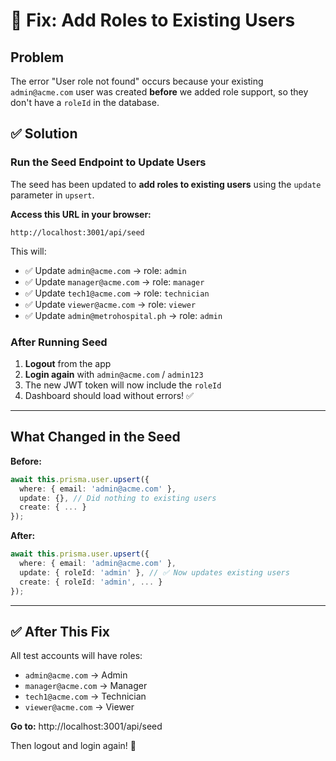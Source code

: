 # 🔧 Fix: Add Roles to Existing Users

## Problem
The error "User role not found" occurs because your existing `admin@acme.com` user was created **before** we added role support, so they don't have a `roleId` in the database.

## ✅ Solution

### Run the Seed Endpoint to Update Users

The seed has been updated to **add roles to existing users** using the `update` parameter in `upsert`.

**Access this URL in your browser:**
```
http://localhost:3001/api/seed
```

This will:
- ✅ Update `admin@acme.com` → role: `admin`
- ✅ Update `manager@acme.com` → role: `manager`  
- ✅ Update `tech1@acme.com` → role: `technician`
- ✅ Update `viewer@acme.com` → role: `viewer`
- ✅ Update `admin@metrohospital.ph` → role: `admin`

### After Running Seed

1. **Logout** from the app
2. **Login again** with `admin@acme.com` / `admin123`
3. The new JWT token will now include the `roleId`
4. Dashboard should load without errors! ✅

---

## What Changed in the Seed

**Before:**
```typescript
await this.prisma.user.upsert({
  where: { email: 'admin@acme.com' },
  update: {}, // Did nothing to existing users
  create: { ... }
});
```

**After:**
```typescript
await this.prisma.user.upsert({
  where: { email: 'admin@acme.com' },
  update: { roleId: 'admin' }, // ✅ Now updates existing users
  create: { roleId: 'admin', ... }
});
```

---

## ✅ After This Fix

All test accounts will have roles:
- `admin@acme.com` → Admin
- `manager@acme.com` → Manager
- `tech1@acme.com` → Technician
- `viewer@acme.com` → Viewer

**Go to:** http://localhost:3001/api/seed

Then logout and login again! 🚀

